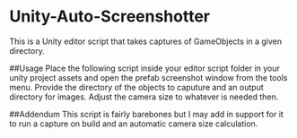 # Unity-Auto-Screenshotter
This is a Unity editor script that takes captures of GameObjects in a given directory.

##Usage
Place the following script inside your editor script folder in your unity project assets and open the prefab screenshot window from the tools menu. Provide the directory of the objects to caputure and an output directory for images. Adjust the camera size to whatever is needed then.

##Addendum
This script is fairly barebones but I may add in support for it to run a capture on build and an automatic camera size calculation.
